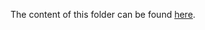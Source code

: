 The content of this folder can be found <a href="https://github.com/wifiextender/wifiextender.github.io" target="_blank">here</a>.
